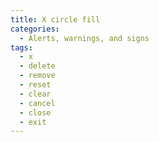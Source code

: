 ```yaml
---
title: X circle fill
categories:
  - Alerts, warnings, and signs
tags:
  - x
  - delete
  - remove
  - reset
  - clear
  - cancel
  - close
  - exit
---
```

